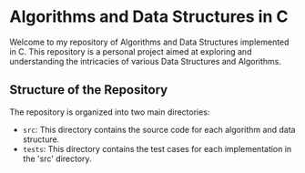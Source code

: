# Algorithms and Data Structures in C

Welcome to my repository of Algorithms and Data Structures implemented in C. This repository is a personal project aimed at exploring and understanding the intricacies of various Data Structures and Algorithms.

## Structure of the Repository

The repository is organized into two main directories:

- `src`: This directory contains the source code for each algorithm and data structure.
- `tests`: This directory contains the test cases for each implementation in the 'src' directory.
